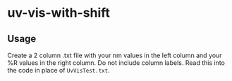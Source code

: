 # uv-vis-with-shift

## Usage
Create a 2 column .txt file with your nm values in the left column and your %R values in the right column. Do not include column labels. Read this into the code in place of `UvVisTest.txt`.
